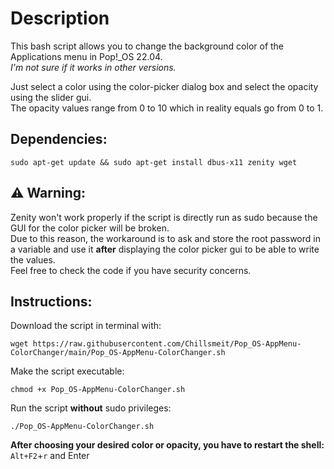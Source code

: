 # Description

This bash script allows you to change the background color of the Applications menu in Pop!_OS 22.04.<br>
*I'm not sure if it works in other versions.*

Just select a color using the color-picker dialog box and select the opacity using the slider gui.<br>
The opacity values range from 0 to 10 which in reality equals go from 0 to 1.<br>

## Dependencies:
```
sudo apt-get update && sudo apt-get install dbus-x11 zenity wget
```

## ⚠️ Warning:
Zenity won't work properly if the script is directly run as sudo because the GUI for the color picker will be broken.<br>
Due to this reason, the workaround is to ask and store the root password in a variable and use it **after** displaying the color picker gui to be able to write the values.<br>
Feel free to check the code if you have security concerns.

## Instructions:

Download the script in terminal with:
```
wget https://raw.githubusercontent.com/Chillsmeit/Pop_OS-AppMenu-ColorChanger/main/Pop_OS-AppMenu-ColorChanger.sh
```
Make the script executable:
```
chmod +x Pop_OS-AppMenu-ColorChanger.sh
```
Run the script **without** sudo privileges:
```
./Pop_OS-AppMenu-ColorChanger.sh
```
**After choosing your desired color or opacity, you have to restart the shell:**
`Alt+F2`+`r` and Enter
